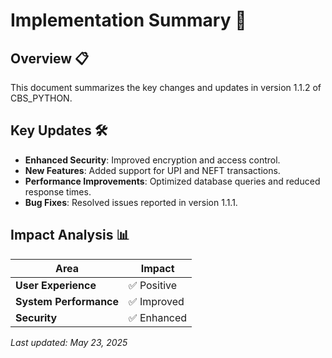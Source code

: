 # Implementation Summary 📜

## Overview 📋

This document summarizes the key changes and updates in version 1.1.2 of CBS_PYTHON.

## Key Updates 🛠️

- **Enhanced Security**: Improved encryption and access control.
- **New Features**: Added support for UPI and NEFT transactions.
- **Performance Improvements**: Optimized database queries and reduced response times.
- **Bug Fixes**: Resolved issues reported in version 1.1.1.

## Impact Analysis 📊

| Area                 | Impact       |
|----------------------|--------------|
| **User Experience**  | ✅ Positive  |
| **System Performance**| ✅ Improved |
| **Security**         | ✅ Enhanced  |

_Last updated: May 23, 2025_

